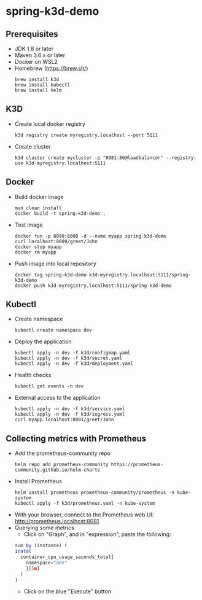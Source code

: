 # spring-k3d-demo

## Prerequisites
- JDK 1.8 or later
- Maven 3.6.x or later
- Docker on WSL2
- Homebrew (https://brew.sh/)
  ```console
  brew install k3d 
  brew install kubectl
  brew install helm
  
## K3D
- Create local docker registry
  ```console
  k3d registry create myregistry.localhost --port 5111
- Create cluster
  ```console
  k3d cluster create mycluster -p "8081:80@loadbalancer" --registry-use k3d-myregistry.localhost:5111
  
## Docker
- Build docker image
  ```console
  mvn clean install
  docker build -t spring-k3d-demo .
- Test image
  ```console
  docker run -p 8080:8080 -d --name myapp spring-k3d-demo
  curl localhost:8080/greet/John
  docker stop myapp
  docker rm myapp
- Push image into local repository
  ```console
  docker tag spring-k3d-demo k3d-myregistry.localhost:5111/spring-k3d-demo
  docker push k3d-myregistry.localhost:5111/spring-k3d-demo
  
## Kubectl
- Create namespace
  ```console
  kubectl create namespace dev
- Deploy the application
  ```console
  kubectl apply -n dev -f k3d/configmap.yaml
  kubectl apply -n dev -f k3d/secret.yaml
  kubectl apply -n dev -f k3d/deployment.yaml
- Health checks
  ```console
  kubectl get events -n dev
- External access to the application
  ```console
  kubectl apply -n dev -f k3d/service.yaml
  kubectl apply -n dev -f k3d/ingress.yaml
  curl myapp.localhost:8081/greet/John
  
## Collecting metrics with Prometheus
- Add the prometheus-community repo
  ```console
  helm repo add prometheus-community https://prometheus-community.github.io/helm-charts
- Install Prometheus
  ```console  
  helm install prometheus prometheus-community/prometheus -n kube-system
  kubectl apply -f k3d/prometheus.yaml -n kube-system
- With your browser, connect to the Prometheus web UI: http://prometheus.localhost:8081
- Querying some metrics
  * Click on "Graph", and in "expression", paste the following:
  ```javascript 
  sum by (instance) (
  irate(
    container_cpu_usage_seconds_total{
      namespace="dev"
      }[5m]
    )
  )
  ```
  * Click on the blue "Execute" button  
